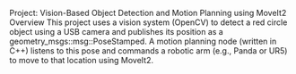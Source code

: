 Project: Vision-Based Object Detection and Motion Planning using MoveIt2
Overview
This project uses a vision system (OpenCV) to detect a red circle object using a USB camera and publishes its position as a geometry_msgs::msg::PoseStamped. A motion planning node (written in C++) listens to this pose and commands a robotic arm (e.g., Panda or UR5) to move to that location using MoveIt2.






